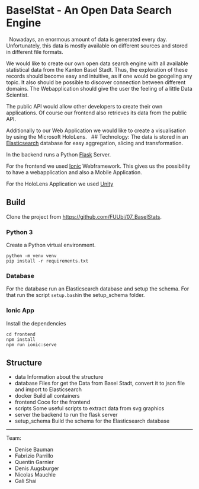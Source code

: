 # BaselStat - An Open Data Search Engine
 
Nowadays, an enormous amount of data is generated every day. Unfortunately, this data is mostly available on different sources and stored in different file formats.
 
 
We would like to create our own open data search engine with all available statistical data from the Kanton Basel Stadt.
Thus, the exploration of these records should become easy and intuitive, as if one would be googeling any topic.
It also should be possible to discover connection between different domains. The Webapplication should give the user the feeling of a little Data Scientist.
 
 
The public API would allow other developers to create their own applications. Of course our frontend also retrieves its data from the public API.
 
 
Additionally to our Web Application we would like to create a visualisation by using the Microsoft HoloLens.
 
## Technology:
The data is stored in an [Elasticsearch](https://www.elastic.co/) database for easy aggregation, slicing and transformation.

In the backend runs a Python [Flask](http://flask.pocoo.org/) Server.

For the frontend we used [Ionic](https://ionicframework.com/) Webframework. This gives us the possibility to have a webapplication and also a Mobile Application.

For the HoloLens Application we used [Unity](https://unity3d.com/de)

## Build
Clone the project from https://github.com/FUUbi/07_BaselStats.

### Python 3
Create a Python virtual environment.
```
python -m venv venv
pip install -r requirements.txt
```

### Database
For the database run an Elasticsearch database and setup the schema. For that run the script ```setup.bash```in the setup_schema folder.

### Ionic App
Install the dependencies
```
cd frontend
npm install
npm run ionic:serve
```

## Structure
* data Information about the structure 
* database Files for get the Data from Basel Stadt, convert it to json file and import to Elasticsearch
* docker Build all containers
* frontend Coce for the frontend
* scripts Some useful scripts to extract data from svg graphics
* server the backend to run the flask server
* setup_schema Build the schema for the Elasticsearch database

---

Team:
* Denise Bauman
* Fabrizio Parrillo
* Quentin Garnier
* Denis Augsburger
* Nicolas Mauchle
* Gali Shai
